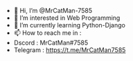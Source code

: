 - 👋 Hi, I’m @MrCatMan-7585
- 👀 I’m interested in Web Programming
- 🌱 I’m currently learning Python-Django
- 📫 How to reach me in :
- Dscord : MrCatMan#7585
- Telegram : https://t.me/MrCatMan7585

<!---
MrCatMan-7585/MrCatMan-7585 is a ✨ special ✨ repository because its `README.md` (this file) appears on your GitHub profile.
You can click the Preview link to take a look at your changes.
--->
